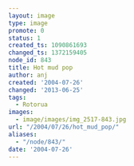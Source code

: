 ```yaml
---
layout: image
type: image
promote: 0
status: 1
created_ts: 1090861693
changed_ts: 1372159405
node_id: 843
title: Hot mud pop
author: anj
created: '2004-07-26'
changed: '2013-06-25'
tags:
  - Rotorua
images:
  - image/images/img_2517-843.jpg
url: "/2004/07/26/hot_mud_pop/"
aliases:
  - "/node/843/"
date: '2004-07-26'
---
```


